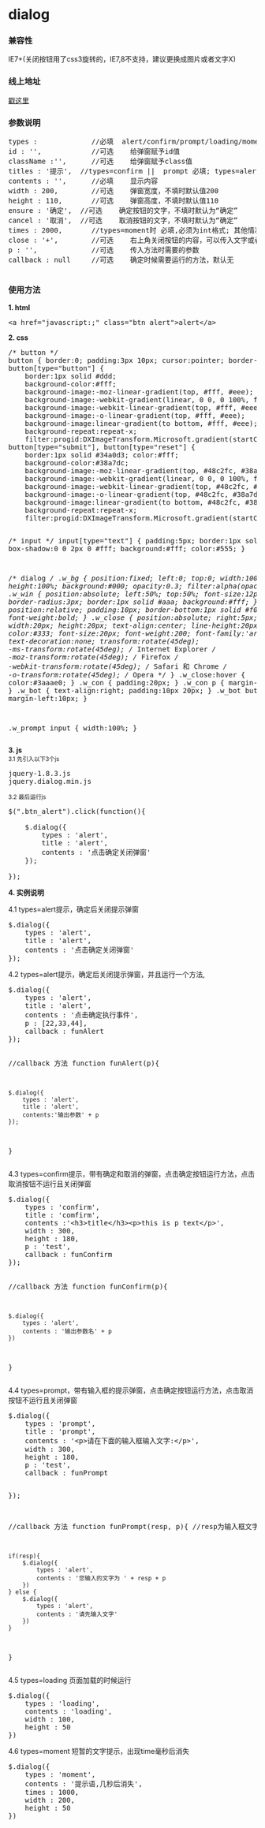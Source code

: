 # dialog

<h3>兼容性</h3>
<p>IE7+(关闭按钮用了css3旋转的，IE7,8不支持，建议更换成图片或者文字X)</p>
<h3>线上地址</h3>
<p><a href="http://whj.fayfox.com/plug.html?nav=plug" target="_blank">戳这里</a></p>
<h3>参数说明</h3>
<pre>
types : 			//必填  alert/confirm/prompt/loading/moment
id : '',			//可选	给弹窗赋予id值
className :'',		//可选	给弹窗赋予class值
titles : '提示',	//types=confirm ||  prompt 必填; types=alert || loading || moment 不填
contents : '',		//必填	显示内容
width : 200,		//可选	弹窗宽度，不填时默认值200
height : 110,		//可选	弹窗高度，不填时默认值110
ensure : '确定',	//可选	确定按钮的文字，不填时默认为“确定”
cancel : '取消',	//可选	取消按钮的文字，不填时默认为“确定”	
times : 2000,		//types=moment时 必填,必须为int格式; 其他情况不需要,默认为2000
close : '+',		//可选	右上角关闭按钮的内容，可以传入文字或者图片,默认为“+”,css3旋转45°,不兼容IE8及以下
p : '',				//可选	传入方法时需要的参数
callback : null		//可选	确定时候需要运行的方法，默认无

</pre>

<h3>使用方法</h3>
<strong>1. html</strong>
<pre>&lt;a href="javascript:;" class="btn_alert"&gt;alert&lt;/a&gt;</pre>
<strong>2. css</strong>
<pre>
/* button */
button { border:0; padding:3px 10px; cursor:pointer; border-radius:5px; }
button[type="button"] {
    border:1px solid #ddd;
    background-color:#fff;
    background-image:-moz-linear-gradient(top, #fff, #eee);
    background-image:-webkit-gradient(linear, 0 0, 0 100%, from(#fff), to(#eee));
    background-image:-webkit-linear-gradient(top, #fff, #eee);
    background-image:-o-linear-gradient(top, #fff, #eee);
    background-image:linear-gradient(to bottom, #fff, #eee);
    background-repeat:repeat-x;
    filter:progid:DXImageTransform.Microsoft.gradient(startColorstr='#ffffffff', endColorstr='#ffeeeeee', GradientType=0);}
button[type="submit"], button[type="reset"] {
    border:1px solid #34a0d3; color:#fff;
    background-color:#38a7dc;
    background-image:-moz-linear-gradient(top, #48c2fc, #38a7dc);
    background-image:-webkit-gradient(linear, 0 0, 0 100%, from(#48c2fc), to(#38a7dc));
    background-image:-webkit-linear-gradient(top, #48c2fc, #38a7dc);
    background-image:-o-linear-gradient(top, #48c2fc, #38a7dc);
    background-image:linear-gradient(to bottom, #48c2fc, #38a7dc);
    background-repeat:repeat-x;
    filter:progid:DXImageTransform.Microsoft.gradient(startColorstr='#ff48c2fc', endColorstr='#ff38a7dc', GradientType=0);}

/* input */
input[type="text"] { padding:5px; border:1px solid #ddd; box-shadow:0 0 2px 0 #fff; background:#fff; color:#555; }


/* dialog */
.w_bg { position:fixed; left:0; top:0; width:100%; height:100%; background:#000; opacity:0.3; filter:alpha(opacity=30); }
.w_win { position:absolute; left:50%; top:50%; font-size:12px; border-radius:3px; border:1px solid #aaa; background:#fff; }
.w_top { position:relative; padding:10px; border-bottom:1px solid #f0f0f0; font-weight:bold; }
.w_close { 
    position:absolute; right:5px; top:5px; width:20px; height:20px; text-align:center; line-height:20px; color:#333; font-size:20px; font-weight:200; font-family:'arial'; text-decoration:none;
    transform:rotate(45deg);
    -ms-transform:rotate(45deg); /* Internet Explorer */
    -moz-transform:rotate(45deg); /* Firefox */
    -webkit-transform:rotate(45deg); /* Safari 和 Chrome */
    -o-transform:rotate(45deg); /* Opera */
}
.w_close:hover { color:#3aaae0; }
.w_con { padding:20px; }
.w_con p { margin-bottom:10px; }
.w_bot { text-align:right; padding:10px 20px; }
.w_bot button { margin-left:10px; }

.w_prompt input { width:100%; }
</pre>
<strong>3. js</strong><br/>
<small>3.1 先引入以下3个js</small>
<pre>
jquery-1.8.3.js
jquery.dialog.min.js
</pre>
<small>3.2 最后运行js</small>
<pre>
$(".btn_alert").click(function(){

	$.dialog({
		types : 'alert',
		title : 'alert',
		contents : '点击确定关闭弹窗'
	});

});
</pre>

<strong>4. 实例说明</strong><br/>
<p>4.1 types=alert提示，确定后关闭提示弹窗</p>
<pre>
$.dialog({
	types : 'alert',
	title : 'alert',
	contents : '点击确定关闭弹窗'
});
</pre>
<p>4.2 types=alert提示，确定后关闭提示弹窗，并且运行一个方法,</p>
<pre>
$.dialog({
	types : 'alert',
	title : 'alert',
	contents : '点击确定执行事件',
	p : [22,33,44],
	callback : funAlert
});

//callback 方法
function funAlert(p){

	$.dialog({
		types : 'alert',
		title : 'alert',
		contents:'输出参数' + p
	});

}
</pre>
<p>4.3 types=confirm提示，带有确定和取消的弹窗，点击确定按钮运行方法，点击取消按钮不运行且关闭弹窗</p>
<pre>
$.dialog({
	types : 'confirm',
	title : 'comfirm',
	contents :'&lt;h3>title&lt;/h3>&lt;p>this is p text&lt;/p>',
	width : 300,
	height : 180,
	p : 'test',
	callback : funConfirm
});

//callback 方法
function funConfirm(p){

	$.dialog({
		types : 'alert',
		contents : '输出参数名' + p
	})

}
</pre>
<p>4.4 types=prompt，带有输入框的提示弹窗，点击确定按钮运行方法，点击取消按钮不运行且关闭弹窗</p>
<pre>
$.dialog({
	types : 'prompt',
	title : 'prompt',
	contents : '&lt;p>请在下面的输入框输入文字:&lt;/p>',
	width : 300,
	height : 180,
	p : 'test',
	callback : funPrompt

});

//callback 方法
function funPrompt(resp, p){	//resp为输入框文字

	if(resp){
		$.dialog({
			types : 'alert',
			contents : '您输入的文字为 ' + resp + p
		})
	} else {
		$.dialog({
			types : 'alert',
			contents : '请先输入文字'
		})
	}

}
</pre>
<p>4.5 types=loading 页面加载的时候运行</p>
<pre>
$.dialog({
	types : 'loading',
	contents : 'loading',
	width : 100,
	height : 50
})
</pre>
<p>4.6 types=moment 短暂的文字提示，出现time毫秒后消失</p>
<pre>
$.dialog({
	types : 'moment',
	contents : '提示语,几秒后消失',
	times : 1000,
	width : 200,
	height : 50
})
</pre>
